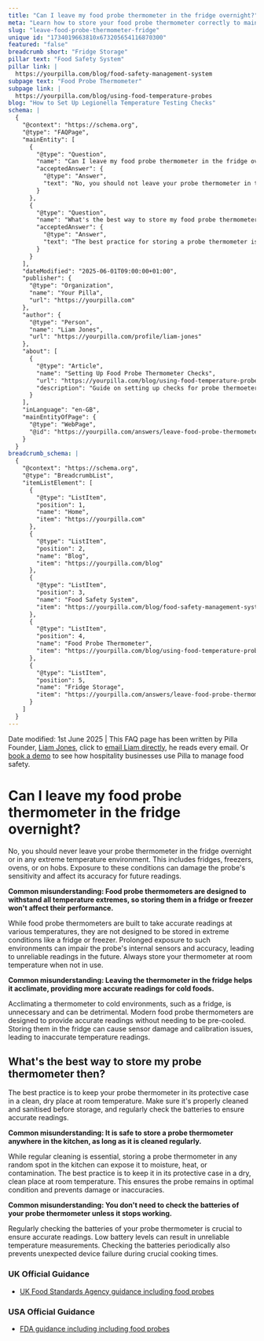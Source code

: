 ```yaml
---
title: "Can I leave my food probe thermometer in the fridge overnight?"
meta: "Learn how to store your food probe thermometer correctly to maintain accuracy and avoid damage. Never leave it in the fridge overnight."
slug: "leave-food-probe-thermometer-fridge"
unique id: "1734019663810x673205654116870300"
featured: "false"
breadcrumb short: "Fridge Storage"
pillar text: "Food Safety System"
pillar link: |
  https://yourpilla.com/blog/food-safety-management-system
subpage text: "Food Probe Thermometer"
subpage link: |
  https://yourpilla.com/blog/using-food-temperature-probes
blog: "How to Set Up Legionella Temperature Testing Checks"
schema: |
  {
    "@context": "https://schema.org",
    "@type": "FAQPage",
    "mainEntity": [
      {
        "@type": "Question",
        "name": "Can I leave my food probe thermometer in the fridge overnight?",
        "acceptedAnswer": {
          "@type": "Answer",
          "text": "No, you should not leave your probe thermometer in the fridge overnight or in any extreme temperature environment such as fridges, freezers, ovens, or on hobs. Exposure to these conditions can damage the probe's sensitivity, affecting its accuracy for future readings. Always store the thermometer at room temperature when not in use."
        }
      },
      {
        "@type": "Question",
        "name": "What's the best way to store my food probe thermometer?",
        "acceptedAnswer": {
          "@type": "Answer",
          "text": "The best practice for storing a probe thermometer is in its protective case in a clean, dry place at room temperature. Ensure it's properly cleaned and sanitised before storage, and regularly check the batteries to maintain accurate readings."
        }
      }
    ],
    "dateModified": "2025-06-01T09:00:00+01:00",
    "publisher": {
      "@type": "Organization",
      "name": "Your Pilla",
      "url": "https://yourpilla.com"
    },
    "author": {
      "@type": "Person",
      "name": "Liam Jones",
      "url": "https://yourpilla.com/profile/liam-jones"
    },
    "about": [
      {
        "@type": "Article",
        "name": "Setting Up Food Probe Thermometer Checks",
        "url": "https://yourpilla.com/blog/using-food-temperature-probes",
        "description": "Guide on setting up checks for probe thermoeters to ensure accuracy and compliance."
      }
    ],
    "inLanguage": "en-GB",
    "mainEntityOfPage": {
      "@type": "WebPage",
      "@id": "https://yourpilla.com/answers/leave-food-probe-thermometer-fridge"
    }
  }
breadcrumb_schema: |
  {
    "@context": "https://schema.org",
    "@type": "BreadcrumbList",
    "itemListElement": [
      {
        "@type": "ListItem",
        "position": 1,
        "name": "Home",
        "item": "https://yourpilla.com"
      },
      {
        "@type": "ListItem",
        "position": 2,
        "name": "Blog",
        "item": "https://yourpilla.com/blog"
      },
      {
        "@type": "ListItem",
        "position": 3,
        "name": "Food Safety System",
        "item": "https://yourpilla.com/blog/food-safety-management-system"
      },
      {
        "@type": "ListItem",
        "position": 4,
        "name": "Food Probe Thermometer",
        "item": "https://yourpilla.com/blog/using-food-temperature-probes"
      },
      {
        "@type": "ListItem",
        "position": 5,
        "name": "Fridge Storage",
        "item": "https://yourpilla.com/answers/leave-food-probe-thermometer-fridge"
      }
    ]
  }
---
```


Date modified: 1st June 2025 | This FAQ page has been written by Pilla Founder, [Liam Jones](https://yourpilla.com/profile/liam-jones), click to [email Liam directly](https://mailto:liam@yourpilla.com/), he reads every email. Or [book a demo](https://calendly.com/pilla/demo) to see how hospitality businesses use Pilla to manage food safety.

# Can I leave my food probe thermometer in the fridge overnight?

No, you should never leave your probe thermometer in the fridge overnight or in any extreme temperature environment. This includes fridges, freezers, ovens, or on hobs. Exposure to these conditions can damage the probe's sensitivity and affect its accuracy for future readings.

**Common misunderstanding: Food probe thermometers are designed to withstand all temperature extremes, so storing them in a fridge or freezer won't affect their performance.**

While food probe thermometers are built to take accurate readings at various temperatures, they are not designed to be stored in extreme conditions like a fridge or freezer. Prolonged exposure to such environments can impair the probe's internal sensors and accuracy, leading to unreliable readings in the future. Always store your thermometer at room temperature when not in use.

**Common misunderstanding: Leaving the thermometer in the fridge helps it acclimate, providing more accurate readings for cold foods.**

Acclimating a thermometer to cold environments, such as a fridge, is unnecessary and can be detrimental. Modern food probe thermometers are designed to provide accurate readings without needing to be pre-cooled. Storing them in the fridge can cause sensor damage and calibration issues, leading to inaccurate temperature readings.

## What's the best way to store my probe thermometer then?

The best practice is to keep your probe thermometer in its protective case in a clean, dry place at room temperature. Make sure it's properly cleaned and sanitised before storage, and regularly check the batteries to ensure accurate readings.

**Common misunderstanding: It is safe to store a probe thermometer anywhere in the kitchen, as long as it is cleaned regularly.**

While regular cleaning is essential, storing a probe thermometer in any random spot in the kitchen can expose it to moisture, heat, or contamination. The best practice is to keep it in its protective case in a dry, clean place at room temperature. This ensures the probe remains in optimal condition and prevents damage or inaccuracies.

**Common misunderstanding: You don't need to check the batteries of your probe thermometer unless it stops working.**

Regularly checking the batteries of your probe thermometer is crucial to ensure accurate readings. Low battery levels can result in unreliable temperature measurements. Checking the batteries periodically also prevents unexpected device failure during crucial cooking times.

### UK Official Guidance

-   [UK Food Standards Agency guidance including food probes](https://www.food.gov.uk/safety-hygiene/cooking-your-food)

### USA Official Guidance

-   [FDA guidance including including food probes](https://www.fda.gov/food/buy-store-serve-safe-food/refrigerator-thermometers-cold-facts-about-food-safety?utm_source=chatgpt.com)